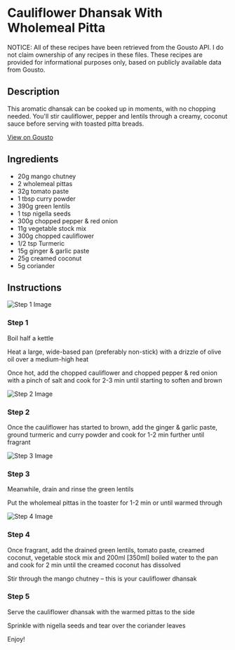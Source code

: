 # Cauliflower Dhansak With Wholemeal Pitta

NOTICE: All of these recipes have been retrieved from the Gousto API. I do not claim ownership of any recipes in these files. These recipes are provided for informational purposes only, based on publicly available data from Gousto.

## Description

This aromatic dhansak can be cooked up in moments, with no chopping needed. You'll stir cauliflower, pepper and lentils through a creamy, coconut sauce before serving with toasted pitta breads.

[View on Gousto](https://www.gousto.co.uk/recipes/cookbook/cauliflower-dhansak-with-wholemeal-pitta)

## Ingredients

- 20g mango chutney
- 2 wholemeal pittas
- 32g tomato paste
- 1 tbsp curry powder
- 390g green lentils
- 1 tsp nigella seeds
- 300g chopped pepper & red onion
- 11g vegetable stock mix
- 300g chopped cauliflower
- 1/2 tsp Turmeric
- 15g ginger & garlic paste
- 25g creamed coconut
- 5g coriander

## Instructions

![Step 1 Image](https://production-media.gousto.co.uk/cms/recipe-step-image/step-1-copy-2-1614341838349-x200.jpg)

### Step 1

Boil half a kettle

Heat a large, wide-based pan (preferably non-stick) with a drizzle of olive oil over a medium-high heat

Once hot, add the chopped cauliflower and chopped pepper & red onion with a pinch of salt and cook for 2-3 min until starting to soften and brown

![Step 2 Image](https://production-media.gousto.co.uk/cms/recipe-step-image/step-2-copy-1614341870001-x200.jpg)

### Step 2

Once the cauliflower has started to brown, add the ginger & garlic paste, ground turmeric and curry powder and cook for 1-2 min further until fragrant

![Step 3 Image](https://production-media.gousto.co.uk/cms/recipe-step-image/step-3-copy-2-1614341881253-x200.jpg)

### Step 3

Meanwhile, drain and rinse the green lentils

Put the wholemeal pittas in the toaster for 1-2 min or until warmed through

![Step 4 Image](https://production-media.gousto.co.uk/cms/recipe-step-image/step-4-copy-2-1614341925071-x200.jpg)

### Step 4

Once fragrant, add the drained green lentils, tomato paste, creamed coconut, vegetable stock mix and 200ml <span class="text-danger">[350ml]</span> boiled water to the pan and cook for 2 min until the creamed coconut has dissolved

Stir through the mango chutney – this is your cauliflower dhansak

### Step 5

Serve the cauliflower dhansak with the warmed pittas to the side

Sprinkle with nigella seeds and tear over the coriander leaves

Enjoy!

